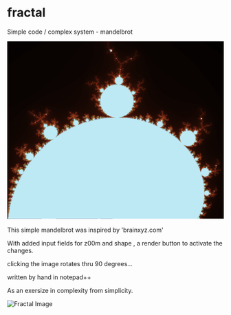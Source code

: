 # fractal
Simple code / complex system - mandelbrot


![Fractal Image](fractal.png)

This simple mandelbrot was inspired by 'brainxyz.com'

With added input fields for z00m and shape , a render button to activate the changes.

clicking the image rotates thru 90 degrees...

written by hand in notepad++

As an exersize in complexity from simplicity.

![Fractal Image](mandelbrot.gif) 
